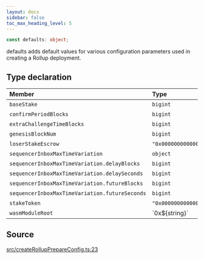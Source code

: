 ```yaml
---
layout: docs
sidebar: false
toc_max_heading_level: 5
---
```


```ts
const defaults: object;
```

defaults adds default values for various configuration parameters used in
creating a Rollup deployment.

## Type declaration

| Member                                         | Type                                           | Value       |
| :--------------------------------------------- | :--------------------------------------------- | :---------- |
| `baseStake`                                    | `bigint`                                       | ...         |
| `confirmPeriodBlocks`                          | `bigint`                                       | ...         |
| `extraChallengeTimeBlocks`                     | `bigint`                                       | ...         |
| `genesisBlockNum`                              | `bigint`                                       | ...         |
| `loserStakeEscrow`                             | `"0x0000000000000000000000000000000000000000"` | zeroAddress |
| `sequencerInboxMaxTimeVariation`               | `object`                                       | ...         |
| `sequencerInboxMaxTimeVariation.delayBlocks`   | `bigint`                                       | ...         |
| `sequencerInboxMaxTimeVariation.delaySeconds`  | `bigint`                                       | ...         |
| `sequencerInboxMaxTimeVariation.futureBlocks`  | `bigint`                                       | ...         |
| `sequencerInboxMaxTimeVariation.futureSeconds` | `bigint`                                       | ...         |
| `stakeToken`                                   | `"0x0000000000000000000000000000000000000000"` | zeroAddress |
| `wasmModuleRoot`                               | \`0x$\{string\}\`                              | -           |

## Source

[src/createRollupPrepareConfig.ts:23](https://github.com/OffchainLabs/arbitrum-orbit-sdk/blob/9d5595a042e42f7d6b9af10a84816c98ea30f330/src/createRollupPrepareConfig.ts#L23)
